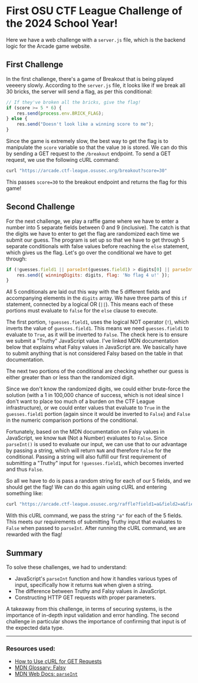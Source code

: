 # First OSU CTF League Challenge of the 2024 School Year!

Here we have a web challenge with a `server.js` file, which is the backend logic for the Arcade game website.

## First Challenge

In the first challenge, there's a game of Breakout that is being played veeeery slowly. According to the `server.js` file, it looks like if we break all 30 bricks, the server will send a flag, as per this conditional:

```javascript
// If they've broken all the bricks, give the flag!
if (score >= 5 * 6) {
    res.send(process.env.BRICK_FLAG);
} else {
    res.send("Doesn't look like a winning score to me");
}
```

Since the game is extremely slow, the best way to get the flag is to manipulate the `score` variable so that the value `30` is stored. We can do this by sending a GET request to the `/breakout` endpoint. To send a GET request, we use the following cURL command:

```bash
curl "https://arcade.ctf-league.osusec.org/breakout?score=30"
```

This passes `score=30` to the breakout endpoint and returns the flag for this game!

## Second Challenge

For the next challenge, we play a raffle game where we have to enter a number into 5 separate fields between 0 and 9 (inclusive). The catch is that the digits we have to enter to get the flag are randomized each time we submit our guess. The program is set up so that we have to get through 5 separate conditionals with false values before reaching the `else` statement, which gives us the flag. Let's go over the conditional we have to get through:

```javascript
if (!guesses.field1 || parseInt(guesses.field1) > digits[0] || parseInt(guesses.field1) < digits[0]) {
    res.send({ winningDigits: digits, flag: 'No flag 4 u!' });
}
```

All 5 conditionals are laid out this way with the 5 different fields and accompanying elements in the `digits` array. We have three parts of this `if` statement, connected by a logical OR (`||`). This means each of these portions must evaluate to `false` for the `else` clause to execute.

The first portion, `!guesses.field1`, uses the logical NOT operator (`!`), which inverts the value of `guesses.field1`. This means we need `guesses.field1` to evaluate to `True`, as it will be inverted to `False`. The check here is to ensure we submit a "Truthy" JavaScript value. I've linked MDN documentation below that explains what Falsy values in JavaScript are. We basically have to submit anything that is not considered Falsy based on the table in that documentation.

The next two portions of the conditional are checking whether our guess is either greater than or less than the randomized digit.

Since we don't know the randomized digits, we could either brute-force the solution (with a 1 in 100,000 chance of success, which is not ideal since I don't want to place too much of a burden on the CTF League infrastructure), or we could enter values that evaluate to `True` in the `guesses.field1` portion (again since it would be inverted to `False`) and `False` in the numeric comparison portions of the conditional.

Fortunately, based on the MDN documentation on Falsy values in JavaScript, we know `NaN` (Not a Number) evaluates to `False`. Since `parseInt()` is used to evaluate our input, we can use that to our advantage by passing a string, which will return `NaN` and therefore `False` for the conditional. Passing a string will also fulfill our first requirement of submitting a "Truthy" input for `!guesses.field1`, which becomes inverted and thus `False`.

So all we have to do is pass a random string for each of our 5 fields, and we should get the flag! We can do this again using cURL and entering something like:

```bash
curl "https://arcade.ctf-league.osusec.org/raffle?field1=a&field2=a&field3=a&field4=a&field5=a"
```

With this cURL command, we pass the string `"a"` for each of the 5 fields. This meets our requirements of submitting Truthy input that evaluates to `False` when passed to `parseInt`. After running the cURL command, we are rewarded with the flag!

## Summary

To solve these challenges, we had to understand:

- JavaScript's `parseInt` function and how it handles various types of input, specifically how it returns `NaN` when given a string.
- The difference between Truthy and Falsy values in JavaScript.
- Constructing HTTP GET requests with proper parameters.

A takeaway from this challenge, in terms of securing systems, is the importance of in-depth input validation and error handling. The second challenge in particular shows the importance of confirming that input is of the expected data type.

---

### Resources used:

- [How to Use cURL for GET Requests](https://oxylabs.io/blog/curl-get-requests)
- [MDN Glossary: Falsy](https://developer.mozilla.org/en-US/docs/Glossary/Falsy)
- [MDN Web Docs: `parseInt`](https://developer.mozilla.org/en-US/docs/Web/JavaScript/Reference/Global_Objects/parseInt)
